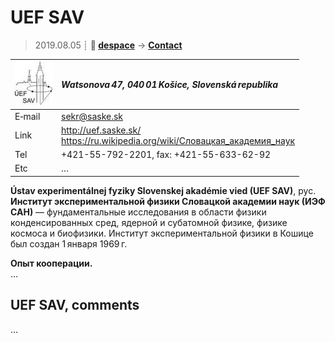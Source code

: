 # UEF SAV
> 2019.08.05 ┊ **🚀 [despace](index.md)** → **[Contact](contact.md)**

|[![](f/contact/u/uef_sav_logo1_thumb.jpg)](f/contact/u/uef_sav_logo1.png)|*Watsonova 47, 040 01 Košice, Slovenská republika*|
|:--|:--|
|E‑mail| <sekr@saske.sk> |
|Link| <http://uef.saske.sk/><br> <https://ru.wikipedia.org/wiki/Словацкая_академия_наук> |
|Tel| +421-55-792-2201, fax: +421-55-633-62-92 |
|Etc| … |

**Ústav experimentálnej fyziky Slovenskej akadémie vied (UEF SAV)**, рус. **Институт экспериментальной физики Словацкой академии наук (ИЭФ САН)** — фундаментальные исследования в области физики конденсированных сред, ядерной и субатомной физике, физике космоса и биофизики. Институт экспериментальной физики в Кошице был создан 1 января 1969 г.

**Опыт кооперации.**  
…


<p style="page-break-after:always"> </p>

## UEF SAV, comments

…
